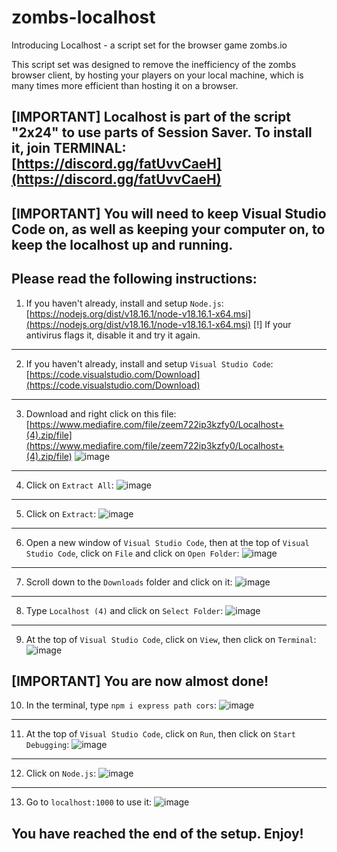 # zombs-localhost
Introducing Localhost - a script set for the browser game zombs.io

This script set was designed to remove the inefficiency of the zombs browser client, by hosting your players on your local machine, which is many times more efficient than hosting it on a browser.

[IMPORTANT] Localhost is part of the script "2x24" to use parts of Session Saver. To install it, join TERMINAL: [https://discord.gg/fatUvvCaeH](https://discord.gg/fatUvvCaeH)
-

[IMPORTANT] You will need to keep Visual Studio Code on, as well as keeping your computer on, to keep the localhost up and running.
-

Please read the following instructions:
------------------------------------------------------
1. If you haven't already, install and setup `Node.js`: [https://nodejs.org/dist/v18.16.1/node-v18.16.1-x64.msi](https://nodejs.org/dist/v18.16.1/node-v18.16.1-x64.msi)
[!] If your antivirus flags it, disable it and try it again.
------------------------------------------------------
2. If you haven't already, install and setup `Visual Studio Code`: [https://code.visualstudio.com/Download](https://code.visualstudio.com/Download)
------------------------------------------------------
3. Download and right click on this file: [https://www.mediafire.com/file/zeem722ip3kzfy0/Localhost+(4).zip/file](https://www.mediafire.com/file/zeem722ip3kzfy0/Localhost+(4).zip/file)
![image](https://github.com/LBBZombs/zombs-localhost/assets/139074757/1fa69ba5-d19a-4c0b-a0f2-0b7edbead681)
------------------------------------------------------
4. Click on `Extract All`:
![image](https://github.com/LBBZombs/zombs-localhost/assets/139074757/05802fd6-a3d9-43a8-99b9-fb1a43c19817)
------------------------------------------------------
5. Click on `Extract`:
![image](https://github.com/LBBZombs/zombs-localhost/assets/139074757/c04b9ad6-9688-4f8d-8f9b-f8f38aee5fa6)
------------------------------------------------------
6. Open a new window of `Visual Studio Code`, then at the top of `Visual Studio Code`, click on `File` and click on `Open Folder`:
![image](https://github.com/LBBZombs/zombs-localhost/assets/139074757/b5698b21-f3dd-4ae1-99e0-6a7b815b0c93)
------------------------------------------------------
7. Scroll down to the `Downloads` folder and click on it:
![image](https://github.com/LBBZombs/zombs-localhost/assets/139074757/d26521ca-e483-45c8-b542-230db0ef00bb)
------------------------------------------------------
8. Type `Localhost (4)` and click on `Select Folder`:
![image](https://github.com/LBBZombs/zombs-localhost/assets/139074757/deaedd2e-d081-47aa-ac56-a8c4dbf6f208)
------------------------------------------------------
9. At the top of `Visual Studio Code`, click on `View`, then click on `Terminal`:
![image](https://github.com/LBBZombs/zombs-localhost/assets/139074757/ecfafec1-6cf9-4613-8246-8abcf367046e)

[IMPORTANT] You are now almost done!
------------------------------------------------------
10. In the terminal, type `npm i express path cors`:
![image](https://github.com/LBBZombs/zombs-localhost/assets/139074757/74df5908-b3f1-4d5b-b13c-ce614e105fad)
------------------------------------------------------
11. At the top of `Visual Studio Code`, click on `Run`, then click on `Start Debugging`:
![image](https://github.com/LBBZombs/zombs-session-saver/assets/139074757/10401b81-8a62-4dbd-86a9-1dc8932e615c)
------------------------------------------------------
12. Click on `Node.js`:
![image](https://github.com/LBBZombs/zombs-session-saver/assets/139074757/3be9bd11-b7e0-4b55-9231-4b00adc50c4b)
------------------------------------------------------
13. Go to `localhost:1000` to use it:
![image](https://github.com/LBBZombs/zombs-localhost/assets/139074757/4d610ccf-d511-4cf9-9699-3a5a5a12a0e0)

You have reached the end of the setup. Enjoy!
------------------------------------------------------






